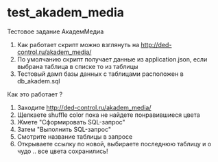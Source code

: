# test_akadem_media
Тестовое задание АкадемМедиа

1. Как работает скрипт можно взглянуть на http://ded-control.ru/akadem_media/
2. По умолчанию скрипт получает данные из application.json, если выбрана таблица в списке то из таблицы
3. Тестовый дамп базы данных с таблицами расположен в db_akadem.sql

Как это работает ?

1. Заходите http://ded-control.ru/akadem_media/
2. Щелкаете shuffle color пока не найдете понравившиеся цвета
3. Жмете "Сформировать SQL-запрос"
4. Затем "Выполнить SQL-запрос"
5. Смотрите название таблицы в запросе
6. Открываете ссылку по новой, выбираете последнюю таблицу и о чудо .. все цвета сохранились! 
